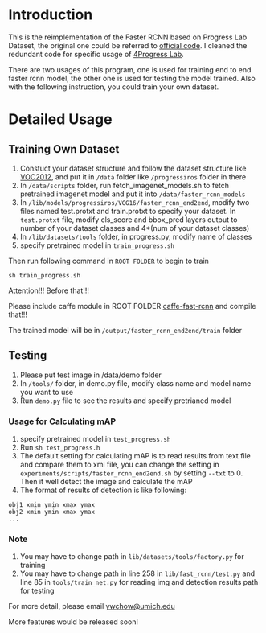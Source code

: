 # Introduction

This is the reimplementation of the Faster RCNN based on Progress Lab Dataset, the original one could be referred to [official code](https://github.com/rbgirshick/py-faster-rcnn). I cleaned the redundant code for specific usage of [4Progress Lab](http://progress.eecs.umich.edu/).

There are two usages of this program, one is used for training end to end faster rcnn model, the other one is used for testing the model trained. Also with the following instruction, you could train your own dataset.

# Detailed Usage

## Training Own Dataset

1. Constuct your dataset structure and follow the dataset structure like [VOC2012](http://host.robots.ox.ac.uk/pascal/VOC/voc2012/), and put it in `/data` folder like `/progressiros` folder in there
2. In `/data/scripts` folder, run fetch_imagenet_models.sh to fetch pretrained imagenet model and put it into `/data/faster_rcnn_models`
3. In `/lib/models/progressiros/VGG16/faster_rcnn_end2end`, modify two files named test.protxt and train.protxt to specify your dataset. In `test.protxt` file, modify cls_score and bbox_pred layers output to number of your dataset classes and 4*(num of your dataset classes)
4. In `/lib/datasets/tools` folder, in progress.py, modify name of classes
5. specify pretrained model in `train_progress.sh`

Then run following command in `ROOT FOLDER` to begin to train
```
sh train_progress.sh
```

Attention!!!
Before that!!!

Please include caffe module in ROOT FOLDER [caffe-fast-rcnn](https://github.com/rbgirshick/caffe-fast-rcnn/tree/0dcd397b29507b8314e252e850518c5695efbb83) and compile that!!!

The trained model will be in `/output/faster_rcnn_end2end/train` folder

## Testing

1. Please put test image in /data/demo folder
2. In `/tools/` folder, in demo.py file, modify class name and model name you want to use
3. Run `demo.py` file to see the results and specify pretrianed model

### Usage for Calculating mAP
1. specify pretrained model in `test_progress.sh`
2. Run `sh test_progress.h`
3. The default setting for calculating mAP is to read results from text file and compare them to xml file, you can change the setting in `experiments/scripts/faster_rcnn_end2end.sh` by setting `--txt` to 0. Then it well detect the image and calculate the mAP
4. The format of results of detection is like following:
```
obj1 xmin ymin xmax ymax
obj2 xmin ymin xmax ymax
...
```

### Note
1. You may have to change path in `lib/datasets/tools/factory.py` for training
2. You may have to change path in line 258 in `lib/fast_rcnn/test.py` and line 85 in `tools/train_net.py` for reading img and detection results path for testing

For more detail, please email ywchow@umich.edu

More features would be released soon!


